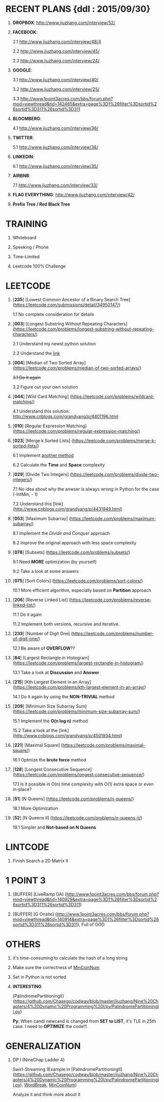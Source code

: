 # RECENT PLANS {ddl : 2015/09/30}

1. __DROPBOX__: http://www.jiuzhang.com/interview/52/

2. __FACEBOOK__: 

   2.1 http://www.jiuzhang.com/interview/48/4
   
   2.2 http://www.jiuzhang.com/interview/45/
   
   2.3 http://www.jiuzhang.com/interview/24/

3. __GOOGLE__:

   3.1 http://www.jiuzhang.com/interview/40/
   
   3.2 http://www.jiuzhang.com/interview/25/
   
   3.3 http://www.1point3acres.com/bbs/forum.php?mod=viewthread&tid=142465&extra=page%3D1%26filter%3Dsortid%26sortid%3D311%26sortid%3D311

4. __BLOOMBERG__:

   4.1 http://www.jiuzhang.com/interview/36/

5. __TWITTER__:
   
   5.1 http://www.jiuzhang.com/interview/38/

6. __LINKEDIN__:

   6.1 http://www.jiuzhang.com/interview/35/

7. __AIRBNB__:
  
   7.1 http://www.jiuzhang.com/interview/33/

8. __FLAG EVERYTHING__: http://www.jiuzhang.com/interview/42/

9. __Prefix Tree / Red Black Tree__


# TRAINING

1. Whiteboard

2. Speeking / Phone

3. Time-Limited

4. Leetcode 100% Challenge

# LEETCODE

1. [__235__] [Lowest Common Ancestor of a Binary Search Tree] (https://leetcode.com/submissions/detail/34950147/)

   1.1 No complete consideration for details
   
2. [__003__] [Longest Substring Without Repeating Characters] (https://leetcode.com/problems/longest-substring-without-repeating-characters/)

   2.1 Understand my newst python solution
   
   2.2 Understand the [link](http://www.cnblogs.com/grandyang/p/4480780.html)
   
3. [__004__] [Median of Two Sorted Array] (https://leetcode.com/problems/median-of-two-sorted-arrays/)

   ~~3.1 Do it again~~
   
   3.2 Figure out your own solution
   
4. [__044__] [Wild Card Matching] (https://leetcode.com/problems/wildcard-matching/)

   4.1 Understand this solution: http://www.cnblogs.com/grandyang/p/4401196.html
   
5. [__010__] [Regular Expression Matching] (https://leetcode.com/problems/regular-expression-matching/)

6. [__023__] [Merge k Sorted Lists] (https://leetcode.com/problems/merge-k-sorted-lists/)

   6.1 Implement [another method](http://www.cnblogs.com/grandyang/p/4606710.html)
   
   6.2 Calculate the __Time__ and __Space__ complexity
   
7. [__029__] [Divide Two Integers] (https://leetcode.com/problems/divide-two-integers/)

   7.1 No idea about why the anwser is always wrong in Python for the case (-IntMin, - 1)
   
   7.2 Understand this [link] (http://www.cnblogs.com/grandyang/p/4431949.html)
   
8. [__053__] [Maximum Subarray] (https://leetcode.com/problems/maximum-subarray/)

   8.1 Implement the _Divide and Conquer_ approach
   
   8.2 Improve the original approach with less space complexity
   
9. [__078__] [Subsets] (https://leetcode.com/problems/subsets/)

   9.1 Need __MORE__ optimization (by yourself)
   
   9.2 Take a look at some answers
   
10. [__075__] [Sort Colors] (https://leetcode.com/problems/sort-colors/)

    10.1 More efficient algorithm, especially based on __Partition__ approach
    
11. [__206__] [Reverse Linked List] (https://leetcode.com/problems/reverse-linked-list/)

    11.1 Do it again
    
    11.2 Implement both versions, recursive and iterative.
12. [__233__] [Number of Digit One] (https://leetcode.com/problems/number-of-digit-one/)

    12.1 Be aware of __OVERFLOW__??
13. [__84__] [Largest Rectangle in Histogram] (https://leetcode.com/problems/largest-rectangle-in-histogram/)

    13.1 Take a look at __Discussion__ and __Answer__
    
14. [__215__] [Kth Largest Element in an Array] (https://leetcode.com/problems/kth-largest-element-in-an-array/)

    14.1 Do it again by using the __NON-TRIVIAL__ method

15. [__209__] [Minimum Size Subarray Sum] (https://leetcode.com/problems/minimum-size-subarray-sum/)

    15.1 Implement the __O(n log n)__ method
    
    15.2 Take a look at the [link] (http://www.cnblogs.com/grandyang/p/4501934.html)
    
16. [__221__] [Maximal Square] (https://leetcode.com/problems/maximal-square/)

    16.1 Optmize the __brute force__ method
    
17. [__128__] [Longest Consecutive Sequence] (https://leetcode.com/problems/longest-consecutive-sequence/)

    17.1 Is it possible in O(n) time complexity with O(1) extra space or even in-place?

18. [__51__] [N Queens] (https://leetcode.com/problems/n-queens/)

    18.1 More Optimization
    
19. [__52__] [N Queens II] (https://leetcode.com/problems/n-queens-ii/)
  
    19.1 Simpler and __Not-based on N Queens__

# LINTCODE

1. Finish Search a 2D Matrix II

# 1 POINT 3

1. [BUFFER] [LiveRamp OA] (http://www.1point3acres.com/bbs/forum.php?mod=viewthread&tid=140929&extra=page%3D1%26filter%3Dsortid%26sortid%3D311%26sortid%3D311)

2. [BUFFER] [G Onsite] (http://www.1point3acres.com/bbs/forum.php?mod=viewthread&tid=140914&extra=page%3D1%26filter%3Dsortid%26sortid%3D311%26sortid%3D311), Full of OOD

# OTHERS

1. it's time-consuming to calculate the hash of a long string 

2. Make sure the correctness of [MinCoinNum](https://github.com/Chasego/codway/blob/master/kargtom/yesplease/onsite2/MinCoinNum_swirl_streaming.py)

3. Set in Python is not sorted

4. __INTERESTING__

   [PalindromePartitioningII] (https://github.com/Chasego/codway/blob/master/jiuzhang/Nine%20Chapters/4%20Dynamic%20Programming%20I/py/PalindromePartitioningII.py)
   
   __Py__: When cand/ newcand is changed from __SET to LIST__, it's TLE in 25th case. I need to __OPTIMIZE__ the code!!!


# GENERALIZATION

1. DP I (NineChap Ladder 4)

   Swirl-Streaming (Example in [PalindromePartitioningII] (https://github.com/Chasego/codway/blob/master/jiuzhang/Nine%20Chapters/4%20Dynamic%20Programming%20I/py/PalindromePartitioningII.py), [WordBreak](https://github.com/Chasego/codway/blob/master/jiuzhang/Nine%20Chapters/4%20Dynamic%20Programming%20I/py/WordBreak_003.py), [MinCoinNum](https://github.com/Chasego/codway/blob/master/kargtom/yesplease/onsite2/MinCoinNum_swirl_streaming.py))

   Analyze it and think more about it

